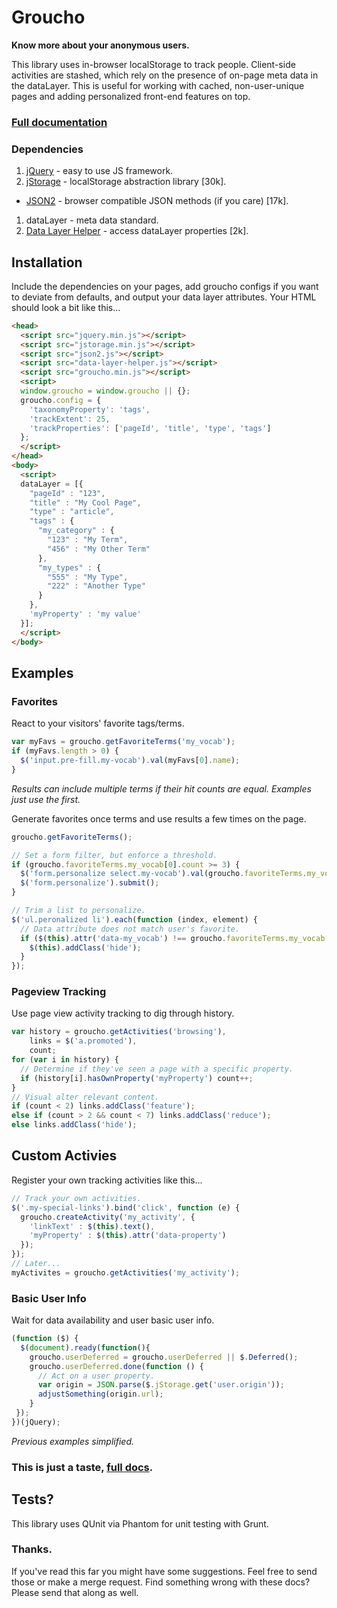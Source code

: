 Groucho
==============

**Know more about your anonymous users.**

This library uses in-browser localStorage to track people. Client-side activities are stashed, which rely on the presence of on-page meta data in the dataLayer. This is useful for working with cached, non-user-unique pages and adding personalized front-end features on top.

### [Full documentation](DOCS.md)

### Dependencies
1. [jQuery](http://jquery.com) - easy to use JS framework.
1. [jStorage](http://jstorage.info) - localStorage abstraction library [30k].
 * [JSON2](https://github.com/douglascrockford/JSON-js) - browser compatible JSON methods (if you care) [17k].
1. dataLayer - meta data standard.
1. [Data Layer Helper](https://github.com/google/data-layer-helper) - access dataLayer properties [2k].

## Installation
Include the dependencies on your pages, add groucho configs if you want to deviate from defaults, and output your data layer attributes. Your HTML should look a bit like this...
```html
<head>
  <script src="jquery.min.js"></script>
  <script src="jstorage.min.js"></script>
  <script src="json2.js"></script>
  <script src="data-layer-helper.js"></script>
  <script src="groucho.min.js"></script>
  <script>
  window.groucho = window.groucho || {};
  groucho.config = {
    'taxonomyProperty': 'tags',
    'trackExtent': 25,
    'trackProperties': ['pageId', 'title', 'type', 'tags']
  };
  </script>
</head>
<body>
  <script>
  dataLayer = [{
    "pageId" : "123",
    "title" : "My Cool Page",
    "type" : "article",
    "tags" : {
      "my_category" : {
        "123" : "My Term",
        "456" : "My Other Term"
      },
      "my_types" : {
        "555" : "My Type",
        "222" : "Another Type"
      }
    },
    'myProperty' : 'my value'
  }];
  </script>
</body>
```
## Examples

### Favorites

React to your visitors' favorite tags/terms.
```javascript
var myFavs = groucho.getFavoriteTerms('my_vocab');
if (myFavs.length > 0) {
  $('input.pre-fill.my-vocab').val(myFavs[0].name);
}
```
_Results can include multiple terms if their hit counts are equal. Examples just use the first._

Generate favorites once terms and use results a few times on the page.
```javascript
groucho.getFavoriteTerms();

// Set a form filter, but enforce a threshold.
if (groucho.favoriteTerms.my_vocab[0].count >= 3) {
  $('form.personalize select.my-vocab').val(groucho.favoriteTerms.my_vocab[0].name);
  $('form.personalize').submit();
}

// Trim a list to personalize.
$('ul.peronalized li').each(function (index, element) {
  // Data attribute does not match user's favorite.
  if ($(this).attr('data-my_vocab') !== groucho.favoriteTerms.my_vocab[0].id) {
    $(this).addClass('hide');
  }
});
```

### Pageview Tracking

Use page view activity tracking to dig through history.
```javascript
var history = groucho.getActivities('browsing'),
    links = $('a.promoted'),
    count;
for (var i in history) {
  // Determine if they've seen a page with a specific property.
  if (history[i].hasOwnProperty('myProperty') count++;
}
// Visual alter relevant content.
if (count < 2) links.addClass('feature');
else if (count > 2 && count < 7) links.addClass('reduce');
else links.addClass('hide');
```

## Custom Activies

Register your own tracking activities like this...
```javascript
// Track your own activities.
$('.my-special-links').bind('click', function (e) {
  groucho.createActivity('my_activity', {
    'linkText' : $(this).text(),
    'myProperty' : $(this).attr('data-property')
  });
});
// Later...
myActivites = groucho.getActivities('my_activity');
```

### Basic User Info

Wait for data availability and user basic user info.
```javascript
(function ($) {
  $(document).ready(function(){
    groucho.userDeferred = groucho.userDeferred || $.Deferred();
    groucho.userDeferred.done(function () {
      // Act on a user property.
      var origin = JSON.parse($.jStorage.get('user.origin'));
      adjustSomething(origin.url);
    }
 });
})(jQuery);
```
_Previous examples simplified._

### This is just a taste, [full docs](DOCS.md).

## Tests?
This library uses QUnit via Phantom for unit testing with Grunt.

### Thanks.
If you've read this far you might have some suggestions. Feel free to send those or make a merge request.
Find something wrong with these docs? Please send that along as well.
